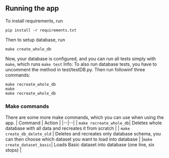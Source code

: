 ## Running the app

To install requirements, run

    pip install -r requirements.txt

Then to setup database, run

    make create_whole_db

Now, your database is configured, and you can run all tests simply with `make`, which runs `make test`
Info: To also run database tests, you have to uncomment the method in test/testDB.py. Then run followinf three commands:

    make recreate_whole_db
    make
    make recreate_whole_db

### Make commands
There are some more make commands, which you can use when using the app.
|  Command | Action |
|--|--|
| `make recreate_whole_db`| Deletes whole database with all data and recreates it from scratch |
| `make create_db_delete_old` | Deletes and recreates only database schema, you can then choose which dataset you want to load into database |
|`make create_dataset_basic`| Loads Basic dataset into database (one line, six stops) |
